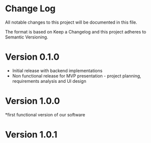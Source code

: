 # Change Log
All notable changes to this project will be documented in this file.

The format is based on Keep a Changelog and this project adheres to Semantic Versioning.

# Version 0.1.0
* Initial release with backend implementations
* Non functional release for MVP presentation - project planning, requirements analysis and UI design

# Version 1.0.0  
*first functional version of our software




# Version 1.0.1

